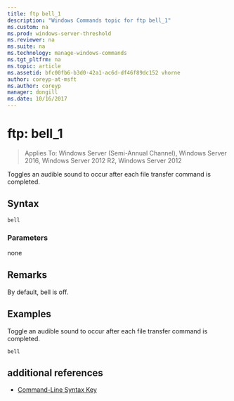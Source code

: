 ```yaml
---
title: ftp bell_1
description: "Windows Commands topic for ftp bell_1"
ms.custom: na
ms.prod: windows-server-threshold
ms.reviewer: na
ms.suite: na
ms.technology: manage-windows-commands
ms.tgt_pltfrm: na
ms.topic: article
ms.assetid: bfc00fb6-b3d0-42a1-ac6d-df46f89dc152 vhorne
author: coreyp-at-msft
ms.author: coreyp
manager: dongill
ms.date: 10/16/2017
---
```

# ftp: bell_1

>Applies To: Windows Server (Semi-Annual Channel), Windows Server 2016, Windows Server 2012 R2, Windows Server 2012

Toggles an audible sound to occur after each file transfer command is completed.   
## Syntax  
```  
bell  
```  
### Parameters  
none  
## Remarks  
By default, bell is off.  
## <a name="BKMK_Examples"></a>Examples  
Toggle an audible sound to occur after each file transfer command is completed.  
```  
bell  
```  
## additional references  
-   [Command-Line Syntax Key](command-line-syntax-key.md)  

